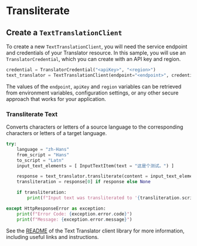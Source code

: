 # Transliterate

## Create a `TextTranslationClient`

To create a new `TextTranslationClient`, you will need the service endpoint and credentials of your Translator resource. In this sample, you will use an `TranslatorCredential`, which you can create with an API key and region.

```Python
credential = TranslatorCredential("<apiKey>", "<region>")
text_translator = TextTranslationClient(endpoint="<endpoint>", credential=credential)
```

The values of the `endpoint`, `apiKey` and `region` variables can be retrieved from environment variables, configuration settings, or any other secure approach that works for your application.

### Transliterate Text

Converts characters or letters of a source language to the corresponding characters or letters of a target language.

```Python
try:
    language = "zh-Hans"
    from_script = "Hans"
    to_script = "Latn"
    input_text_elements = [ InputTextItem(text = "这是个测试。") ]

    response = text_translator.transliterate(content = input_text_elements, language = language, from_script = from_script, to_script = to_script)
    transliteration = response[0] if response else None

    if transliteration:
        print(f"Input text was transliterated to '{transliteration.script}' script. Transliterated text: '{transliteration.text}'.")

except HttpResponseError as exception:
    print(f"Error Code: {exception.error.code}")
    print(f"Message: {exception.error.message}")
```

See the [README] of the Text Translator client library for more information, including useful links and instructions.

[README]: https://aka.ms/https://github.com/azure-sdk-for-python/blob/main/sdk/translation/azure-ai-translation-text/README.md

